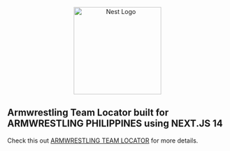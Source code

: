 <p align="center">
  <a href="https://awphils-locator.vercel.app/" target="blank"><img src="https://armwrestlingphils.com/src/img/aw_logo.jpg" width="200" alt="Nest Logo" /></a>
</p>

## Armwrestling Team Locator built for ARMWRESTLING PHILIPPINES using NEXT.JS 14

Check this out [ARMWRESTLING TEAM LOCATOR](https://awphils-locator.vercel.app/) for more details.
